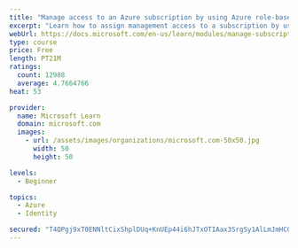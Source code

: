 ```yaml
---
title: "Manage access to an Azure subscription by using Azure role-based access control (RBAC)"
excerpt: "Learn how to assign management access to a subscription by using Azure role-based access control."
webUrl: https://docs.microsoft.com/en-us/learn/modules/manage-subscription-access-azure-rbac/
type: course
price: Free
length: PT21M
ratings:
  count: 12988
  average: 4.7664766
heat: 53

provider:
  name: Microsoft Learn
  domain: microsoft.com
  images:
    - url: /assets/images/organizations/microsoft.com-50x50.jpg
      width: 50
      height: 50

levels:
  - Beginner

topics:
  - Azure
  - Identity

secured: "T4QPgj9xT0ENNltCixShplDUq+KnUEp44i6hJTxOTIAax3SrgSy1AlLmJmHC0cgB8yUh6jQDlR1doJiYUN1bkDjTO8gFDCYJxRzBymvVEaXfmfC2r+Wszzxh1Dc24xr8vAViz24cJs1Uum6Ab8Lqi/mTXPJl5JuWZyHJIV3u41r7Hcpb2pUWno+ofd573WQ4S4QS1UDTFieyIyVPfUwHtbdwH4m0rOFfekmgPRrxnxk08Nx89y5yfAgmjEADEbZIprIvOny00W+CYlCvTLPvVnnD0vUZxVkYibbj3oa6uSL1DGXxqr6vXHLsdKZb3Vcsixi5XCUB0pTjf9tTRI+SsnXN+gzFZuEJXdzlxw55J/L9ykZGJmf4EkSPoJB/kv72EaEz5jmRCjVfPdn2pUs3lek2ngUKgllJs9KhFL7U3lwyAgTTgcTyBBfm1g7ghCzp;O6QLDNDeKWoYiC2Cx1VrUA=="
---
```


